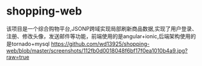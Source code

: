 # shopping-web
该项目是一个综合购物平台,JSONP跨域实现局部刷新商品数据,实现了用户登录、注册、修改头像，发送邮件等功能，前端使用的是angular+ionic,后端架构使用的是tornado+mysql
https://github.com/wd13925/shopping-web/blob/master/screenshots/112fb0d0018048f6bf17f0ea1010b4a9.jpg?raw=true
